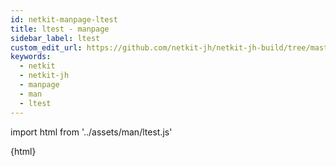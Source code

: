```yaml
---
id: netkit-manpage-ltest
title: ltest - manpage
sidebar_label: ltest
custom_edit_url: https://github.com/netkit-jh/netkit-jh-build/tree/master/core/man
keywords:
  - netkit
  - netkit-jh
  - manpage
  - man
  - ltest
---
```


import html from '../assets/man/ltest.js'

<div>{html}</div>

